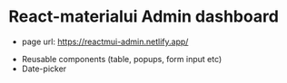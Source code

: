 # React-materialui Admin dashboard

* page url: https://reactmui-admin.netlify.app/

- Reusable components (table, popups, form input etc)
- Date-picker